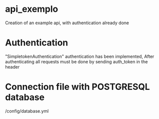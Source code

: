 # api_exemplo
Creation of an example api, with authentication already done

# Authentication

"SimpletokenAuthentication" authentication has been implemented,
After authenticating all requests must be done by sending auth_token in the header

# Connection file with POSTGRESQL database

/config/database.yml

